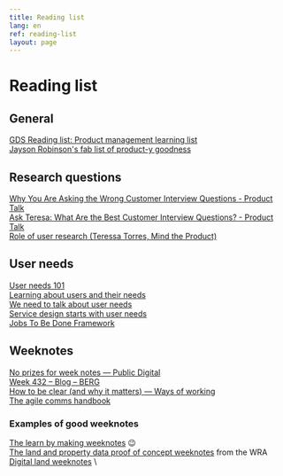 ```yaml
---
title: Reading list
lang: en
ref: reading-list
layout: page
---
```


# Reading list

## General

[GDS Reading list: Product management learning list](https://docs.google.com/spreadsheets/d/15bimOfA5EYpvfC3UbU8MUV-qUjhSKdcrukHisQqNzhU/edit#gid=0) \
[Jayson Robinson's fab list of product-y goodness](https://twitter.com/jaysonrobinson/status/1423568645188472834?s=20&t=UlEXFlHCcEhIQlF-ZB7LKg) 

## Research questions

[Why You Are Asking the Wrong Customer Interview Questions - Product Talk](https://www.producttalk.org/2016/03/customer-interview-questions/) \
[Ask Teresa: What Are the Best Customer Interview Questions? - Product Talk](https://www.producttalk.org/2022/04/best-customer-interview-questions/) \
[Role of user research (Teressa Torres, Mind the Product)](https://youtu.be/HHYeKxlRV1Y)

## User needs

[User needs 101](https://paulsmith.site/posts/userneeds-101/) \
[Learning about users and their needs](https://www.gov.uk/service-manual/user-research/start-by-learning-user-needs) \
[We need to talk about user needs](http://www.disambiguity.com/we-need-to-talk-about-user-needs/) \
[Service design starts with user needs](https://hollidazed.co.uk/2017/07/14/leading-service-design-user-needs/) \
[Jobs To Be Done Framework](https://medium.com/make-us-proud/jobs-to-be-done-framework-748c761797a8)

## Weeknotes

[No prizes for week notes — Public Digital](https://public.digital/2019/08/02/no-prizes-for-week-notes) \
[Week 432 – Blog – BERG](http://berglondon.com/blog/2013/09/24/week-432/) \
[How to be clear (and why it matters) — Ways of working](https://wow.how/to-/be-clear-and-why-it-matters) \
[The agile comms handbook](https://agilecommshandbook.com/)

### Examples of good weeknotes

[The learn by making weeknotes](https://learnbymaking.wales/en/updates/) 😉 \
[The land and property data proof of concept weeknotes](https://welsh-revenue-authority.github.io/weeknotes/property-data-poc/) from the WRA \
[Digital land weeknotes](https://digital-land.github.io/weeknote/) \
